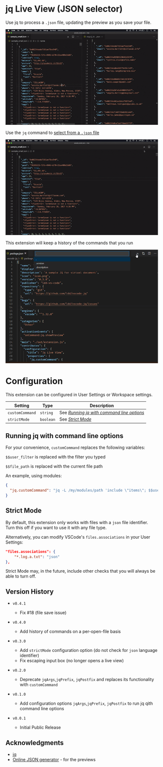 # jq Live View (JSON selector)

Use jq to process a `.json` file, updating the preview as you
save your file.

![update-file-demo](update-file.gif)

Use the `jq` command to [select from a `.json` file](https://stedolan.github.io/jq/manual/)

![select-command-demo](select-command.gif)

This extension will keep a history of the commands that you run

![command-history-demo](command-history-demo.gif)

# Configuration

This extension can be configured in User Settings or Workspace settings.

| **Setting**     | **Type**  | **Description**                                                                      |
| --------------- | --------- | ------------------------------------------------------------------------------------ |
| `customCommand` | `string`  | See [_Running jq with command line options_](##Running-jq-with-command-line-options) |
| `strictMode`    | `boolean` | See [_Strict Mode_](##strict-mode)                                                   |

## Running jq with command line options

For your convenience, `customCommand` replaces the following variables:

`$$user_filter` is replaced with the filter you typed

`$$file_path` is replaced with the current file path

An example, using modules:

```json
{
  "jq.customCommand": "jq -L /my/modules/path 'include \"items\"; $$user_filter' $$file_path"
}
```

## Strict Mode

By default, this extension only works with files with a `json` file identifier. Turn this off if you want to use it with any file type.

Alternatively, you can modify VSCode's `files.associations` in your User Settings:

```json
"files.associations": {
    "*.log.a.txt": "json"
},
```

Strict Mode may, in the future, include other checks that you will always be able to turn off.

## Version History

- `v0.4.1`

  - Fix #18 (file save issue)

- `v0.4.0`

  - Add history of commands on a per-open-file basis

- `v0.3.0`

  - Add `strictMode` configuration option
    (do not check for `json` language identifier)
  - Fix escaping input box (no longer opens a live view)

- `v0.2.0`

  - Deprecate `jqArgs`,`jqPrefix`, `jqPostfix` and replaces its functionality with `customCommand`

- `v0.1.0`

  - Add configuration options `jqArgs`,`jqPrefix`, `jqPostfix` to run jq qith command line options

- `v0.0.1`
  - Initial Public Release

## Acknowledgments

- [jq](https://stedolan.github.io/jq/)
- [Online JSON generator](https://www.json-generator.com/#) - for the previews
